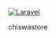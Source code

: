 [![Laravel](https://github.com/mcmuchenje/chiswastore/actions/workflows/laravel.yml/badge.svg)](https://github.com/mcmuchenje/chiswastore/actions/workflows/laravel.yml)

chiswastore
